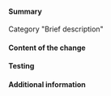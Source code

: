 <!-- HOW TO USE: Under each "#### Heading" below, enter information relevant to your pull request.
Comment blocks, surrounded with <!–– and ––>, won't be visible in the actual post.-->

#### Summary
Category "Brief description"
<!-- This section should consist of exactly one line, edit the one above.
Available categories are: Ultica, Ultica-iso, Chibi-Ultica, RetroDays, NeoDays, MSX, BLB, Chesthole, Infrastructure.-->

#### Content of the change

<!-- Explain what does this pull request contain. -->

#### Testing

<!-- If applicable include screenshots of the sprites in game.
For non-sprite contribution explain what you did to verify your changes are correct and how others can verify them.-->

#### Additional information
